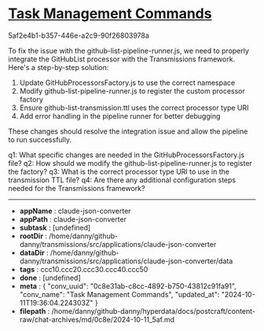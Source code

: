 # [Task Management Commands](https://claude.ai/chat/0c8e31ab-c8cc-4892-b750-43812c91fa91)

5af2e4b1-b357-446e-a2c9-90f26803978a

 To fix the issue with the github-list-pipeline-runner.js, we need to properly integrate the GitHubList processor with the Transmissions framework. Here's a step-by-step solution:

1. Update GitHubProcessorsFactory.js to use the correct namespace
2. Modify github-list-pipeline-runner.js to register the custom processor factory
3. Ensure github-list-transmission.ttl uses the correct processor type URI
4. Add error handling in the pipeline runner for better debugging

These changes should resolve the integration issue and allow the pipeline to run successfully.

q1: What specific changes are needed in the GitHubProcessorsFactory.js file?
q2: How should we modify the github-list-pipeline-runner.js to register the factory?
q3: What is the correct processor type URI to use in the transmission TTL file?
q4: Are there any additional configuration steps needed for the Transmissions framework?

---

* **appName** : claude-json-converter
* **appPath** : claude-json-converter
* **subtask** : [undefined]
* **rootDir** : /home/danny/github-danny/transmissions/src/applications/claude-json-converter
* **dataDir** : /home/danny/github-danny/transmissions/src/applications/claude-json-converter/data
* **tags** : ccc10.ccc20.ccc30.ccc40.ccc50
* **done** : [undefined]
* **meta** : {
  "conv_uuid": "0c8e31ab-c8cc-4892-b750-43812c91fa91",
  "conv_name": "Task Management Commands",
  "updated_at": "2024-10-11T19:36:04.224303Z"
}
* **filepath** : /home/danny/github-danny/hyperdata/docs/postcraft/content-raw/chat-archives/md/0c8e/2024-10-11_5af.md